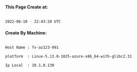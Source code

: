 
   
#### This Page Create at:

```bash

2022-06-10 - 22:43:28 UTC

```

#### Create By Machine:

```bash

Host Name : fv-az123-991

platform  : Linux-5.13.0-1025-azure-x86_64-with-glibc2.31

Ip Local  : 10.1.0.139

```

